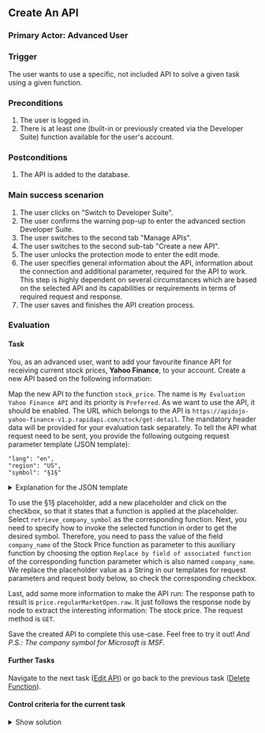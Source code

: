 ## Create An API
### Primary Actor: Advanced User

### Trigger
The user wants to use a specific, not included API to solve a given task using a given function.

### Preconditions
1. The user is logged in.
2. There is at least one (built-in or previously created via the Developer Suite) function available for the user's account.

### Postconditions
1. The API is added to the database.

### Main success scenarion
1. The user clicks on "Switch to Developer Suite".
2. The user confirms the warning pop-up to enter the advanced section Developer Suite.
3. The user switches to the second tab "Manage APIs".
4. The user switches to the second sub-tab "Create a new API".
5. The user unlocks the protection mode to enter the edit mode.
6. The user specifies general information about the API, information about the connection and additional parameter, required for the API to work. This step is highly dependent on several circumstances which are based on the selected API and its capabilities or requirements in terms of required request and response.
7. The user saves and finishes the API creation process.

### Evaluation
#### Task
You, as an advanced user, want to add your favourite finance API for receiving current stock prices, **Yahoo Finance**, to your account.
Create a new API based on the following information:

Map the new API to the function `stock_price`. The name is `My Evaluation Yahoo Finance API` and its priority is `Preferred`. As we want to use the API, it should be enabled. The URL which belongs to the API is `https://apidojo-yahoo-finance-v1.p.rapidapi.com/stock/get-detail`. The mandatory header data will be provided for your evaluation task separately.
To tell the API what request need to be sent, you provide the following outgoing request parameter template (JSON template):
```
"lang": "en",
"region": "US",
"symbol": "§1§"
```
<details>
<summary>Explanation for the JSON template</summary>
<p>
The langauge is english by default. We target the US market. The symbol might looks strange to you, nothing like a real stock price symbol (shortcut for a public listed company). This is where the interplay with the previously skipped placeholder takes place. Numbers, covered in two paragraph signs (§) are tagged as placeholders. As we want to provide a company name instead of a company symbol (or do you know ad-hoc, what the company symbol of Microsoft is?), we want to apply another function call at exactly this place, to tranform the given company name into a symbol and put it in the right place: §1§.</p>
</details>   

To use the §1§ placeholder, add a new placeholder and click on the checkbox, so that it states that a function is applied at the placeholder.
Select `retrieve_company_symbol` as the corresponding function. Next, you need to specify how to invoke the selected function in order to get the desired symbol. Therefore, you need to pass the value of the field `company_name` of the Stock Price function as parameter to this auxiliary function by choosing the option `Replace by field of associated function` of the corresponding function parameter which is also named `company_name`. We replace the placeholder value as a String in our templates for request parameters and request body below, so check the corresponding checkbox.

Last, add some more information to make the API run: The response path to result is `price.regularMarketOpen.raw`. It just follows the response node by node to extract the interesting information: The stock price.
The request method is `GET`.

Save the created API to complete this use-case. Feel free to try it out!
*And P.S.: The company symbol for Microsoft is MSF.*

#### Further Tasks
Navigate to the next task ([Edit API](edit_api_usecase.md)) or go back to the previous task ([Delete Function](delete_function_usecase.md)).

#### Control criteria for the current task
<details>
<summary>Show solution</summary>
<p>
A new API is created correctly at the users account. All information are saved and the API is able to connect correctly to the given URL, authenticated through the RapidAPI headers. The response is extracted correctly, too. This is ensured by the correct usage of the outgoing request parameter template, combined with the response path to result. It is important to understand the concept of placeholders and use them correctly in the API creation.
<br>
The saved API will look like this in the database after a succesful save (in JSON form):
<pre>{
   "url_api_detail":"<URL_To_Access_API>",
   "id":"<INTERNAL_ID_OF_API>",
   "function_name":"stock_price",
   "name":"My Evaluation Yahoo Finance API",
   "url":"https://apidojo-yahoo-finance-v1.p.rapidapi.com/stock/get-detail",
   "header":{
      "x-rapidapi-key": <FOR SECURITY REASONS THE KEY IS SENT VIA PRIVATE CHAT>,
      "x-rapidapi-host":"apidojo-yahoo-finance-v1.p.rapidapi.com"
   },
   "request_params_template":{
      " lang":"en",
      "region":"US",
      "symbol":"§1§"
   },
   "request_body_template":{

   },
   "response_result_path":"price.regularMarketOpen.raw",
   "request_method":"GET",
   "priority":3,
   "enabled":true,
   "placeholders":[
      {
         "id":1,
         "value":{
            "function_name":"retrieve_company_symbol",
            "apply_function":true,
            "function_fields":[
               {
                  "name":"search_name",
                  "value":"§company_name§"
               }
            ]
         },
         "replace_as_string":true
      }
   ]
}
</pre></p>
</details>


